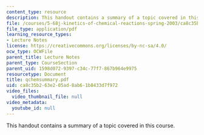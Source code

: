 ```yaml
---
content_type: resource
description: This handout contains a summary of a topic covered in this course.
file: /courses/5-68j-kinetics-of-chemical-reactions-spring-2003/ca8c35b263e205ad8ab61b8433d7f972_qchemsummary.pdf
file_type: application/pdf
learning_resource_types:
- Lecture Notes
license: https://creativecommons.org/licenses/by-nc-sa/4.0/
ocw_type: OCWFile
parent_title: Lecture Notes
parent_type: CourseSection
parent_uid: 1598d072-9397-c34c-77f7-867b964e9975
resourcetype: Document
title: qchemsummary.pdf
uid: ca8c35b2-63e2-05ad-8ab6-1b8433d7f972
video_files:
  video_thumbnail_file: null
video_metadata:
  youtube_id: null
---
```

This handout contains a summary of a topic covered in this course.